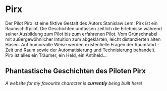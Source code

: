# Pirx

Der Pilot Pirx ist eine fiktive Gestalt des Autors Stanislaw Lem. Pirx ist ein Raumschiffpilot. Die Geschichten umfassen zeitlich die Erlebnisse während seiner Ausbildung zum Pilot bis zum erfahrenen Pilot. Vom Grünschnabel mit außergewöhnlicher Intuition zum abgeklärten, leicht distanzierten alten Hasen. Auf humorvolle Weise werden existentielle Fragen der Raumfahrt - Zeit und Raum sowie der Automatisierung und Technisierung behandelt. Pirx ist alles ein Träumer, ein Held, ein Antiheld... 

## Phantastische Geschichten des Piloten Pirx

*A website for my favourite character is **currently** being built here!*

 
